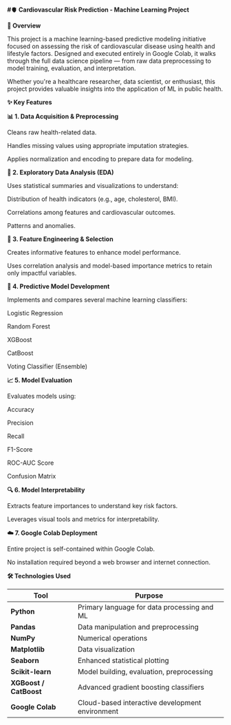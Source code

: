 **#🫀 Cardiovascular Risk Prediction - Machine Learning Project**

**🏡 Overview**

This project is a machine learning-based predictive modeling initiative focused on assessing the risk of cardiovascular disease using health and lifestyle factors. Designed and executed entirely in Google Colab, it walks through the full data science pipeline — from raw data preprocessing to model training, evaluation, and interpretation.

Whether you're a healthcare researcher, data scientist, or enthusiast, this project provides valuable insights into the application of ML in public health.

**✨ Key Features**

**📊 1. Data Acquisition & Preprocessing**

Cleans raw health-related data.

Handles missing values using appropriate imputation strategies.

Applies normalization and encoding to prepare data for modeling.

**🔎 2. Exploratory Data Analysis (EDA)**

Uses statistical summaries and visualizations to understand:

Distribution of health indicators (e.g., age, cholesterol, BMI).

Correlations among features and cardiovascular outcomes.

Patterns and anomalies.

**🧠 3. Feature Engineering & Selection**

Creates informative features to enhance model performance.

Uses correlation analysis and model-based importance metrics to retain only impactful variables.

**🤖 4. Predictive Model Development**

Implements and compares several machine learning classifiers:

Logistic Regression

Random Forest

XGBoost

CatBoost

Voting Classifier (Ensemble)

**📈 5. Model Evaluation**

Evaluates models using:

Accuracy

Precision

Recall

F1-Score

ROC-AUC Score

Confusion Matrix

**🔍 6. Model Interpretability**

Extracts feature importances to understand key risk factors.

Leverages visual tools and metrics for interpretability.

**☁️ 7. Google Colab Deployment**

Entire project is self-contained within Google Colab.

No installation required beyond a web browser and internet connection.

**🛠️ Technologies Used**

| Tool                   | Purpose                                         |
| ---------------------- | ----------------------------------------------- |
| **Python**             | Primary language for data processing and ML     |
| **Pandas**             | Data manipulation and preprocessing             |
| **NumPy**              | Numerical operations                            |
| **Matplotlib**         | Data visualization                              |
| **Seaborn**            | Enhanced statistical plotting                   |
| **Scikit-learn**       | Model building, evaluation, preprocessing       |
| **XGBoost / CatBoost** | Advanced gradient boosting classifiers          |
| **Google Colab**       | Cloud-based interactive development environment |
